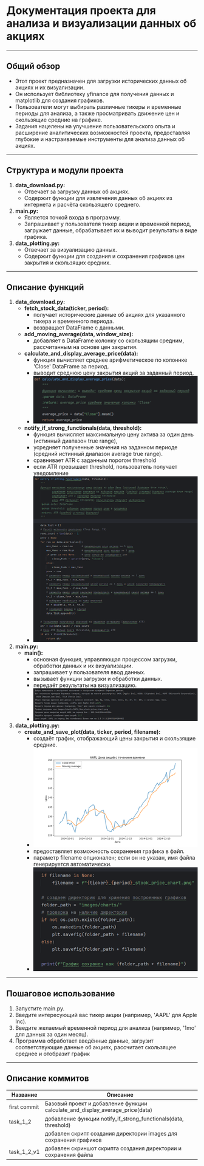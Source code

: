 # Документация проекта для анализа и визуализации данных об акциях
***
## Общий обзор
* Этот проект предназначен для загрузки исторических данных об акциях и их визуализации.
* Он использует библиотеку yfinance для получения данных и matplotlib для создания графиков.
* Пользователи могут выбирать различные тикеры и временные периоды для анализа, а также просматривать движение цен и скользящие средние на графике.
* Задания нацелены на улучшение пользовательского опыта и расширение аналитических возможностей проекта, предоставляя глубокие и настраиваемые инструменты для анализа данных об акциях.
***
## Структура и модули проекта
1. **data_download.py:**
    - Отвечает за загрузку данных об акциях.
    - Содержит функции для извлечения данных об акциях из интернета и расчёта скользящего среднего.
2. **main.py:**
    - Является точкой входа в программу.
    - Запрашивает у пользователя тикер акции и временной период, загружает данные, обрабатывает их и выводит результаты в виде графика.
3. **data_plotting.py:**
    - Отвечает за визуализацию данных.
    - Содержит функции для создания и сохранения графиков цен закрытия и скользящих средних.
***
## Описание функций
1. **data_download.py:**
    - **fetch_stock_data(ticker, period):**
        - получает исторические данные об акциях для указанного тикера и временного периода.
        - возвращает DataFrame с данными.
    - **add_moving_average(data, window_size):**
        - добавляет в DataFrame колонку со скользящим средним, рассчитанным на основе цен закрытия.
    - **calculate_and_display_average_price(data):**
        - функция вычисляет среднее арифметическое по колоннке 'Close' DataFrame за период.
        - выводит среднюю цену закрытия акций за заданный период.
        - ![скриншот](images/screenshot/calculate_and_display_average_price.png)
    - **notify_if_strong_functionals(data, threshold):**
        - функция вычисляет максимальную цену актива за один день (истинный диапазон true range),
        - усредняет полученные значения на заданном периоде (средний истинный диапазон average true range).
        - сравнивает ATR с заданным порогом threshold
        - если ATR превышает threshold, пользователь получает уведомление
        - ![скриншот](images/screenshot/notify_if_strong_functionals.png)
2. **main.py:**
    - **main():**
        - основная функция, управляющая процессом загрузки, обработки данных и их визуализации.
        - запрашивает у пользователя ввод данных.
        - вызывает функции загрузки и обработки данных.
        - передаёт результаты на визуализацию.
        - ![скриншот](images/screenshot/task_1_1_2.png)
3. **data_plotting.py:**
    - **create_and_save_plot(data, ticker, period, filename):**
        - создаёт график, отображающий цены закрытия и скользящие средние.
        - ![график](images/charts/AAPL_3mo_stock_price_chart.png)
        - предоставляет возможность сохранения графика в файл.
        - параметр filename опционален; если он не указан, имя файла генерируется автоматически.
        - ![скриншот](images/screenshot/folder_path.png)
***
## Пошаговое использование
1. Запустите main.py.
2. Введите интересующий вас тикер акции (например, 'AAPL' для Apple Inc).
3. Введите желаемый временной период для анализа (например, '1mo' для данных за один месяц).
4. Программа обработает введённые данные, загрузит соответствующие данные об акциях, рассчитает скользящее среднее и отобразит график
***
<!--описание коммитов-->
## Описание коммитов
| Название | Описание                                                        |
|-------------|-------------------------------------------------------------------------------|
| first commit| Базовый проект и добавление функции calculate_and_display_average_price(data) |
| task_1_2    | добавление функции notify_if_strong_functionals(data, threshold)              |
|             | добавлен скрипт создания директории images для сохранения графиков            |
| task_1_2_v1 | добавлен скриншот скрипта создания директории и сохранения файла              |
